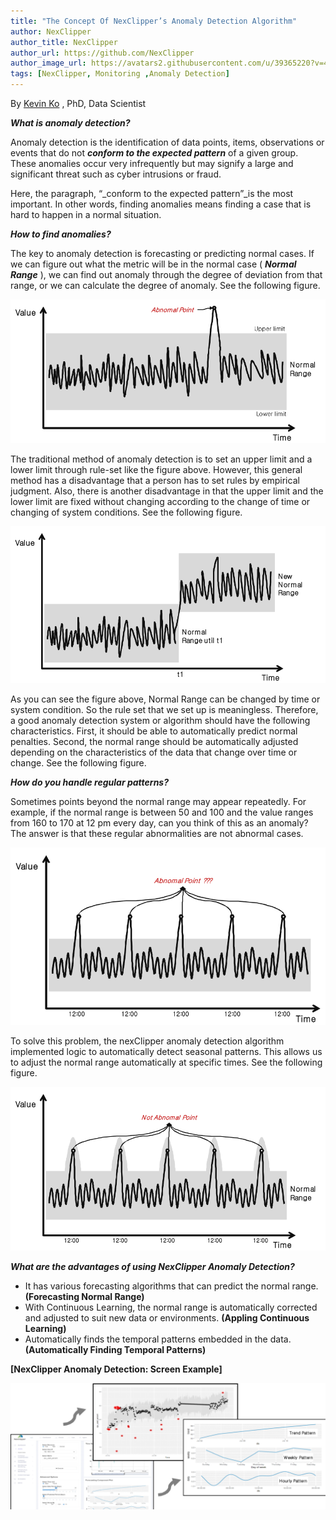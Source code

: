 ```yaml
---
title: "The Concept Of NexClipper’s Anomaly Detection Algorithm"
author: NexClipper
author_title: NexClipper
author_url: https://github.com/NexClipper
author_image_url: https://avatars2.githubusercontent.com/u/39365220?v=4
tags: [NexClipper, Monitoring ,Anomaly Detection]
---
```



By [Kevin Ko](mailto:support@nexclipper.io) , PhD, Data Scientist

**_What is anomaly detection?_**

Anomaly detection is the identification of data points, items, observations or events that do not **_conform to the expected pattern_** of a given group. These anomalies occur very infrequently but may signify a large and significant threat such as cyber intrusions or fraud.

<!--truncate-->

Here, the paragraph, “_conform to the expected pattern”_is the most important. In other words, finding anomalies means finding a case that is hard to happen in a normal situation.

**_How to find anomalies?_**

The key to anomaly detection is forecasting or predicting normal cases. If we can figure out what the metric will be in the normal case ( **_Normal Range_** ), we can find out anomaly through the degree of deviation from that range, or we can calculate the degree of anomaly. See the following figure.

![](images/anomal_detect1.png)

The traditional method of anomaly detection is to set an upper limit and a lower limit through rule-set like the figure above. However, this general method has a disadvantage that a person has to set rules by empirical judgment. Also, there is another disadvantage in that the upper limit and the lower limit are fixed without changing according to the change of time or changing of system conditions. See the following figure.

![](images/anomal_detect2.png)

As you can see the figure above, Normal Range can be changed by time or system condition. So the rule set that we set up is meaningless. Therefore, a good anomaly detection system or algorithm should have the following characteristics. First, it should be able to automatically predict normal penalties. Second, the normal range should be automatically adjusted depending on the characteristics of the data that change over time or change. See the following figure.

**_How do you handle regular patterns?_**

Sometimes points beyond the normal range may appear repeatedly. For example, if the normal range is between 50 and 100 and the value ranges from 160 to 170 at 12 pm every day, can you think of this as an anomaly? The answer is that these regular abnormalities are not abnormal cases.

![](images/anomal_detect3.png)

To solve this problem, the nexClipper anomaly detection algorithm implemented logic to automatically detect seasonal patterns. This allows us to adjust the normal range automatically at specific times. See the following figure.

![](images/anomal_detect4.png)

**_What are the advantages of using NexClipper Anomaly Detection?_**

- It has various forecasting algorithms that can predict the normal range. **(Forecasting Normal Range)**
- With Continuous Learning, the normal range is automatically corrected and adjusted to suit new data or environments. **(Appling Continuous Learning)**
- Automatically finds the temporal patterns embedded in the data. **(Automatically Finding Temporal Patterns)**

**\[NexClipper Anomaly Detection: Screen Example\]**

![](images/anomal_detect5.png)

